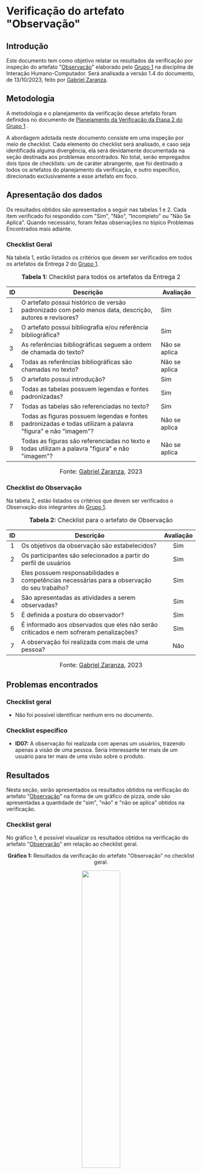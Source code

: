 # Verificação do artefato "Observação"

## Introdução

Este documento tem como objetivo relatar os resultados da verificação por inspeção do artefato "[Observação](https://interacao-humano-computador.github.io/2023.2-NotaLegal/analise%20de%20requisitos/tecnicas-elicitacao/observacao/)" elaborado pelo [Grupo 1](https://interacao-humano-computador.github.io/2023.2-NotaLegal/) na disciplina de Interação Humano-Computador. Será analisada a versão 1.4 do documento, de 13/10/2023, feito por [Gabriel Zaranza](https://github.com/GZaranza).

## Metodologia

A metodologia e o planejamento da verificação desse artefato foram definidos no documento de [Planejamento da Verificação da Etapa 2 do Grupo 1](https://github.com/Interacao-Humano-Computador/2023.2-NotaLegal/blob/main/docs/verificacao/Grupo-01/Entrega-02/planejamento-verificacao-e2-grupo1.md) .

A abordagem adotada neste documento consiste em uma inspeção por meio de checklist. Cada elemento do checklist será analisado, e caso seja identificada alguma divergência, ela será devidamente documentada na seção destinada aos problemas encontrados. No total, serão empregados dois tipos de checklists: um de caráter abrangente, que foi destinado a todos os artefatos do planejamento da verificação, e outro específico, direcionado exclusivamente a esse artefato em foco.

## Apresentação dos dados

Os resultados obtidos são apresentados a seguir nas tabelas 1 e 2. Cada item verificado foi respondido com "Sim", "Não", "Incompleto" ou "Não Se Aplica". Quando necessário, foram feitas observações no tópico Problemas Encontrados mais adiante.


### Checklist Geral

Na tabela 1, estão listados os critérios que devem ser verificados em todos os artefatos da Entrega 2 do [Grupo 1](https://interacao-humano-computador.github.io/2023.2-NotaLegal/).


<div align="center">
<font size="3"><p style="text-align: center"><b>Tabela 1:</b> Checklist para todos os artefatos da Entrega 2</p></font>

<table>
  <thead>
    <tr>
      <th>ID</th>
      <th>Descrição</th>
      <th>Avaliação</th>
    </tr>
  </thead>
  <tbody>
    <tr>
      <td>1</td>
      <td>O artefato possui histórico de versão padronizado com pelo menos data, descrição, autores e revisores?</td>
      <td>Sim</td>
    </tr>
    <tr>
      <td>2</td>
      <td>O artefato possui bibliografia e/ou referência bibliográfica?</td>
      <td>Sim</td>
    </tr>
    <tr>
      <td>3</td>
      <td>As referências bibliográficas seguem a ordem de chamada do texto?</td>
      <td>Não se aplica</td>
    </tr>
    <tr>
      <td>4</td>
      <td>Todas as referências bibliográficas são chamadas no texto?</td>
      <td>Não se aplica</td>
    </tr>
    <tr>
      <td>5</td>
      <td>O artefato possui introdução?</td>
      <td>Sim</td>
    </tr>
    <tr>
      <td>6</td>
      <td>Todas as tabelas possuem legendas e fontes padronizadas?</td>
      <td>Sim</td>
    </tr>
    <tr>
      <td>7</td>
      <td>Todas as tabelas são referenciadas no texto?</td>
      <td>Sim</td>
    </tr>
    <tr>
      <td>8</td>
      <td>Todas as figuras possuem legendas e fontes padronizadas e todas utilizam a palavra "figura" e não "imagem"?</td>
      <td>Não se aplica</td>
    </tr>
    <tr>
      <td>9</td>
      <td>Todas as figuras são referenciadas no texto e todas utilizam a palavra "figura" e não "imagem"?</td>
      <td>Não se aplica</td>
    </tr>
  </tbody>
</table>

<font size="3"><p style="text-align: center">Fonte: <a href="https://github.com/GZaranza">Gabriel Zaranza</a>, 2023</p></font>
</div>

### Checklist do Observação

Na tabela 2, estão listados os critérios que devem ser verificados o Observação dos integrantes do [Grupo 1](https://interacao-humano-computador.github.io/2023.2-NotaLegal/).

<div align="center">
<font size="3"><p style="text-align: center"><b>Tabela 2:</b> Checklist para o artefato de Observação</p></font>

<table>
  <thead>
    <tr>
      <th align="center">ID</th>
      <th align="center">Descrição</th>
      <th align="center">Avaliação</th>
    </tr>
  </thead>
  <tbody>
    <tr>
      <td align="center">1</td>
      <td>Os objetivos da observação são estabelecidos?</td>
      <td align="center">Sim</td>
    </tr>
    <tr>
      <td align="center">2</td>
      <td>Os participantes são selecionados a partir do perfil de usuários</td>
      <td align="center">Sim</td>
    </tr>
    <tr>
      <td align="center">3</td>
      <td>Eles possuem responsabilidades e competências necessárias para a observação do seu trabalho?</td>
      <td align="center">Sim</td>
    </tr>
    <tr>
      <td align="center">4</td>
      <td>São apresentadas as atividades a serem observadas?</td>
      <td align="center">Sim</td>
    </tr>
    <tr>
      <td align="center">5</td>
      <td>É definida a postura do observador?</td>
      <td align="center">Sim</td>
    </tr>
    <tr>
      <td align="center">6</td>
      <td>É informado aos observados que eles não serão criticados e nem sofreram penalizações? </td>
      <td align="center">Sim</td>
    </tr>
    <tr>
      <td align="center">7</td>
      <td>A observação foi realizada com mais de uma pessoa?</td>
      <td align="center">Não</td>
    </tr>
</table>



<font size="3"><p style="text-align: center">Fonte: <a href="https://github.com/GZaranza">Gabriel Zaranza</a>, 2023</p></font>
</div>


## Problemas encontrados

### Checklist geral

- Não foi possível identificar nenhum erro no documento.

### Checklist específico

- **ID07:** A observação foi realizada com apenas um usuários, trazendo apenas a visão de uma pessoa. Seria interessante ter mais de um usuário para ter mais de uma visão sobre o produto.

## Resultados

Nesta seção, serão apresentados os resultados obtidos na verificação do artefato "[Observação](https://interacao-humano-computador.github.io/2023.2-NotaLegal/analise%20de%20requisitos/tecnicas-elicitacao/observacao/)" na forma de um gráfico de pizza, onde são apresentadas a quantidade de "sim", "não" e "não se aplica" obtidos na verificação.

### Checklist geral

No gráfico 1, é possível visualizar os resultados obtidos na verificação do artefato "[Observação](https://interacao-humano-computador.github.io/2023.2-NotaLegal/analise%20de%20requisitos/tecnicas-elicitacao/observacao/)" em relação ao checklist geral.

<div align="center">
  <p><b>Gráfico 1:</b> Resultados da verificação do artefato "Observação" no checklist geral.</p>

  <img src="https://github.com/Interacao-Humano-Computador/2023.2-NotaLegal/assets/116514986/79cb69e5-1f36-4dca-aee4-a226063fc5d6" style="width: 45%;">



<p><b>Fonte:</b> Gabriel Zaranza, 2023.</p>
</div>

### Checklist específico

No gráfico 2, é possível visualizar os resultados obtidos na verificação do artefato "[Observação](https://interacao-humano-computador.github.io/2023.2-NotaLegal/analise%20de%20requisitos/tecnicas-elicitacao/observacao/)" em relação ao checklist específico.

<div align="center">
  <p><b>Gráfico 2:</b> Resultados da verificação do artefato "Observação" no checklist específico.</p>

  <img src="https://github.com/Interacao-Humano-Computador/2023.2-NotaLegal/assets/116514986/00f774d7-a709-48fa-b751-0dd84da363c8" style="width: 45%;">



<p><b>Fonte:</b> Gabriel Zaranza, 2023.</p>

</div>


## Bibliografia

> NOTA LEGAL, [Observação](https://interacao-humano-computador.github.io/2023.2-NotaLegal/analise%20de%20requisitos/tecnicas-elicitacao/observacao//), FGA, GAMA, 2023. Acesso em: 26 de novembro de 2023.
>

## Histórico de versão

| Versão | Data       | Descrição                                 | Autor(es)                                                                                           | Revisor(es)                                      |
| ------ | ---------- | ----------------------------------------- | --------------------------------------------------------------------------------------------------- | --------------------- |
| `1.0`  | 29/11/2023 | Criação do documento                | [Gabriel Zaranza](https://github.com/gabrielrosa09) | [Lucas Ribeiro](https://github.com/lucassouzs)|

